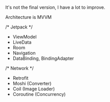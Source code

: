 It's not the final version, I have a lot to improve.

Architecture is MVVM

/* Jetpack */
- ViewModel
- LiveData
- Room
- Navigation
- DataBinding, BindingAdapter

/* Network */
- Retrofit
- Moshi (Converter)
- Coil (Image Loader)
- Coroutine (Concurrency)

